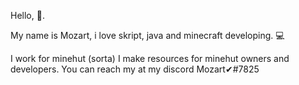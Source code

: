Hello, 👋.

My name is Mozart, i love skript, java and minecraft developing. 💻

I work for minehut (sorta) I make resources for minehut owners and developers. You can reach my at my discord Mozart✔#7825
